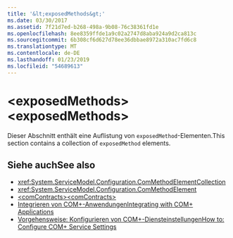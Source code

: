 ```yaml
---
title: '&lt;exposedMethods&gt;'
ms.date: 03/30/2017
ms.assetid: 7f21d7ed-b268-498a-9b08-76c38361fd1e
ms.openlocfilehash: 8ee8359ffde1a9c02a2747d8aba924a9d2ca813c
ms.sourcegitcommit: 6b308cf6d627d78ee36dbbae8972a310ac7fd6c8
ms.translationtype: MT
ms.contentlocale: de-DE
ms.lasthandoff: 01/23/2019
ms.locfileid: "54689613"
---
```

# <a name="ltexposedmethodsgt"></a><span data-ttu-id="0cc48-102">&lt;exposedMethods&gt;</span><span class="sxs-lookup"><span data-stu-id="0cc48-102">&lt;exposedMethods&gt;</span></span>
<span data-ttu-id="0cc48-103">Dieser Abschnitt enthält eine Auflistung von `exposedMethod`-Elementen.</span><span class="sxs-lookup"><span data-stu-id="0cc48-103">This section contains a collection of `exposedMethod` elements.</span></span>  
  
## <a name="see-also"></a><span data-ttu-id="0cc48-104">Siehe auch</span><span class="sxs-lookup"><span data-stu-id="0cc48-104">See also</span></span>
- <xref:System.ServiceModel.Configuration.ComMethodElementCollection>
- <xref:System.ServiceModel.Configuration.ComMethodElement>
- [<span data-ttu-id="0cc48-105">\<comContracts></span><span class="sxs-lookup"><span data-stu-id="0cc48-105">\<comContracts></span></span>](../../../../../docs/framework/configure-apps/file-schema/wcf/comcontracts.md)
- [<span data-ttu-id="0cc48-106">Integrieren von COM+-Anwendungen</span><span class="sxs-lookup"><span data-stu-id="0cc48-106">Integrating with COM+ Applications</span></span>](../../../../../docs/framework/wcf/feature-details/integrating-with-com-plus-applications.md)
- [<span data-ttu-id="0cc48-107">Vorgehensweise: Konfigurieren von COM+-Diensteinstellungen</span><span class="sxs-lookup"><span data-stu-id="0cc48-107">How to: Configure COM+ Service Settings</span></span>](../../../../../docs/framework/wcf/feature-details/how-to-configure-com-service-settings.md)
